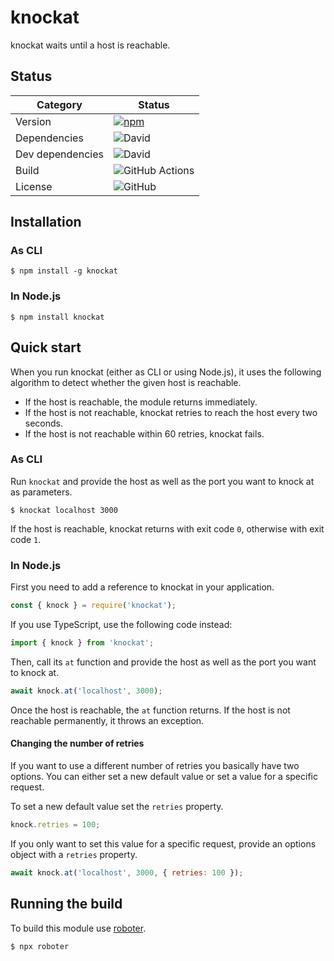 # knockat

knockat waits until a host is reachable.

## Status

| Category         | Status                                                                                               |
| ---------------- | ---------------------------------------------------------------------------------------------------- |
| Version          | [![npm](https://img.shields.io/npm/v/knockat)](https://www.npmjs.com/package/knockat)                |
| Dependencies     | ![David](https://img.shields.io/david/thenativeweb/knockat)                                          |
| Dev dependencies | ![David](https://img.shields.io/david/dev/thenativeweb/knockat)                                      |
| Build            | ![GitHub Actions](https://github.com/thenativeweb/knockat/workflows/Release/badge.svg?branch=master) |
| License          | ![GitHub](https://img.shields.io/github/license/thenativeweb/knockat)                                |

## Installation

### As CLI

```shell
$ npm install -g knockat
```

### In Node.js

```shell
$ npm install knockat
```

## Quick start

When you run knockat (either as CLI or using Node.js), it uses the following algorithm to detect whether the given host is reachable.

-   If the host is reachable, the module returns immediately.
-   If the host is not reachable, knockat retries to reach the host every two seconds.
-   If the host is not reachable within 60 retries, knockat fails.

### As CLI

Run `knockat` and provide the host as well as the port you want to knock at as parameters.

```shell
$ knockat localhost 3000
```

If the host is reachable, knockat returns with exit code `0`, otherwise with exit code `1`.

### In Node.js

First you need to add a reference to knockat in your application.

```javascript
const { knock } = require('knockat');
```

If you use TypeScript, use the following code instead:

```typescript
import { knock } from 'knockat';
```

Then, call its `at` function and provide the host as well as the port you want to knock at.

```javascript
await knock.at('localhost', 3000);
```

Once the host is reachable, the `at` function returns. If the host is not reachable permanently, it throws an exception.

#### Changing the number of retries

If you want to use a different number of retries you basically have two options. You can either set a new default value or set a value for a specific request.

To set a new default value set the `retries` property.

```javascript
knock.retries = 100;
```

If you only want to set this value for a specific request, provide an options object with a `retries` property.

```javascript
await knock.at('localhost', 3000, { retries: 100 });
```

## Running the build

To build this module use [roboter](https://www.npmjs.com/package/roboter).

```shell
$ npx roboter
```

